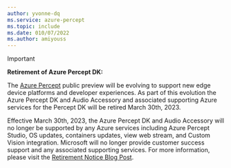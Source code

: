 ```yaml
---
author: yvonne-dq
ms.service: azure-percept
ms.topic: include
ms.date: 010/07/2022
ms.author: amiyouss
---
```


> [!IMPORTANT]
> **Retirement of Azure Percept DK:**
>
>The [Azure Percept](https://azure.microsoft.com/products/azure-percept/) public preview will be evolving to support new edge device platforms and developer experiences.  As part of this evolution the Azure Percept DK and Audio Accessory and associated supporting Azure services for the Percept DK will be retired March 30th, 2023. 
>
>Effective March 30th, 2023, the Azure Percept DK and Audio Accessory will no longer be supported by any Azure services including Azure Percept Studio, OS updates, containers updates, view web stream, and Custom Vision integration.  Microsoft will no longer provide customer success support and any associated supporting services. For more information, please visit the [Retirement Notice Blog Post](https://azure.microsoft.com/updates/azure-percept-dk-retirement-announcement). 
